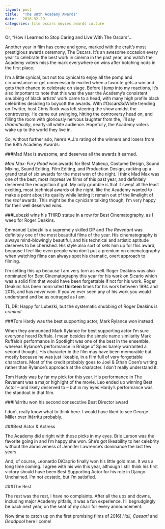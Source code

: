 ```yaml
---
layout: post
title:  "The 88th Academy Awards"
date:   2016-02-29
categories: film oscars movies awards culture
---
```

Or, “How I Learned to Stop Caring and Live With The Oscars”…

Another year in film has come and gone, marked with the craft’s most prestigious awards ceremony, The Oscars.  It’s an awesome occasion every year to celebrate the best work in cinema in the past year, and watch the Academy voters miss the mark everywhere on wins after botching nods in the first place.

I’m a little cynical, but not too cynical to enjoy all the pomp and circumstance or get unnecessarily excited when a favorite gets a win and gets their chance to celebrate on stage.
Before I jump into my reactions, it’s also important to note that this was the year the Academy’s consistent snubbing of black artists’ work came to a head, with many high profile black celebrities deciding to boycott the awards.  With #OscarsSoWhite trending on Twitter, host Chris Rock was left steering the show amidst the controversy.  He came out swinging, hitting the controversy head on, and filling the room with gloriously nervous laughter from the, I’ll say *dramatically*, nearly-all white audience.  Hopefully, the Academy voters wake up to the world they live in.

So, without further ado, here’s A.J.’s rating of the winners and losers from the 88th Academy Awards:

###Mad Max is awesome, and deserves all the awards it earned.

*Mad Max: Fury Road* won awards for Best Makeup, Costume Design, Sound Mixing, Sound Editing, Film Editing, and Production Design, racking up a grand total of six awards for the most won of the night.  I think Mad Max was one of the best, most impressive films of this past year, and definitely deserved the recognition it got.  My only grumble is that it swept all the least exciting, most technical awards of the night, like the Academy wanted to make a point about its quality while letting it remain out of the limelight of the *real* awards.  This might be the cynicism talking though, I’m very happy for their well deserved wins.

###Lubezki wins his THIRD statue in a row for Best Cinematography, as I weep for Roger Deakins.

Emmanuel Lubezki is a supremely skilled DP and *The Revenant* was definitely one of the most beautiful films of the year.  His cinematography is always mind-blowingly beautiful, and his technical and artistic aptitude deserves to be cherished.  His style also sort of sets him up for this award, because I feel like even people who don’t put a premium on cinematography when watching films can always spot his dramatic, overt approach to filming.

I’m setting this up because I am very torn as well.  Roger Deakins was also nominated for Best Cinematography this year for his work on Sicario which was a solid film that would have been forgettable if not for his work.  Roger Deakins has been nominated **thirteen** times for his work between 1994 and 2015, and has *never won*.  If you’ve ever seen any of his work you would understand and be as outraged as I am.

TL;DR:  Happy for Lubezki, but the systematic snubbing of Roger Deakins is *criminal*.

###Tom Hardy was the best supporting actor, Mark Rylance won instead

When they announced Mark Rylance for best supporting actor I’m sure everyone heard Ruffalo.  I mean besides the simple name similarity Mark Ruffalo’s performance in Spotlight was one of the best in the ensemble, whereas Rylance’s performance in Bridge of Spies barely warranted a second thought.  His character in the film may have been memorable but mostly because he was just likeable, in a film full of very forgettable characters.  Most of the credit probably goes to Joel & Ethan Coen’s writing rather than Rylance’s approach at the character.  I don’t really understand it.

Tom Hardy was by far my pick for this year.  His performance in The Revenant was a major highlight of the movie.  Leo ended up winning Best Actor – and likely deserved to – but in my eyes Hardy’s performance was the standout in that film.

###Iñárritu won his second consecutive Best Director award

I don’t really know what to think here.  I would have liked to see George Miller over Iñárritu probably.

###Best Actor & Actress

The Academy did alright with these picks in my eyes.  Brie Larson was the favorite going in and I’m happy she won.  She’s got likeability to her celebrity without the abrasiveness of Jennifer Lawrence’s dominance the last few years.

And, of course, Leonardo DiCaprio finally won his little gold man.  It was a long time coming.  I agree with his win this year, although I still think his first victory should have been Best Supporting Actor for his role in Django Unchained.  I’m not ecstatic, but I’m satisfied.

###The Rest

The rest was the rest, I have no complaints.  After all the ups and downs, including major Academy pitfalls, it was a fun experience.  I’ll begrudgingly be back next year, on the seat of my chair for every announcement.

Now time to catch up on the first promising films of 2016!  *Hail, Caesar!* and *Deadpool* here I come!
